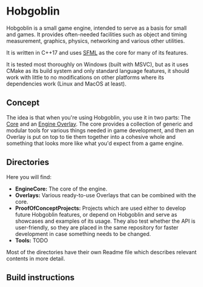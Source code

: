 # Hobgoblin
Hobgoblin is a small game engine, intended to serve as a basis for small and games. It provides often-needed 
facilities such as object and timing measurement, graphics, physics, networking and various other utilities.

It is written in C++17 and uses [SFML](https://www.sfml-dev.org/) as the core for many of its features.

It is tested most thoroughly on Windows (built with MSVC), but as it uses CMake as its build system and only
standard language features, it should work with little to no modifications on other platforms where its 
dependencies work (Linux and MacOS at least).

## Concept
The idea is that when you're using Hobgoblin, you use it in two parts: The 
[Core](https://github.com/jbatnozic/Hobgoblin/tree/master/EngineCore) and an 
[Engine Overlay](https://github.com/jbatnozic/Hobgoblin/tree/master/Overlays). The core provides a collection of
generic and modular tools for various things needed in game development, and then an Overlay is put on top to
tie them together into a cohesive whole and something that looks more like what you'd expect from a game engine.

## Directories
Here you will find:
 - **EngineCore:** The core of the engine.
 - **Overlays:** Various ready-to-use Overlays that can be combined with the core.
 - **ProofOfConceptProjects:** Projects which are used either to develop future Hobgoblin features, or depend on
Hobgoblin and serve as showcases and examples of its usage. They also test whether the API is user-friendly, so
they are placed in the same repository for faster development in case something needs to be changed.
 - **Tools:** TODO

Most of the directories have their own Readme file which describes relevant contents in more detail.

## Build instructions